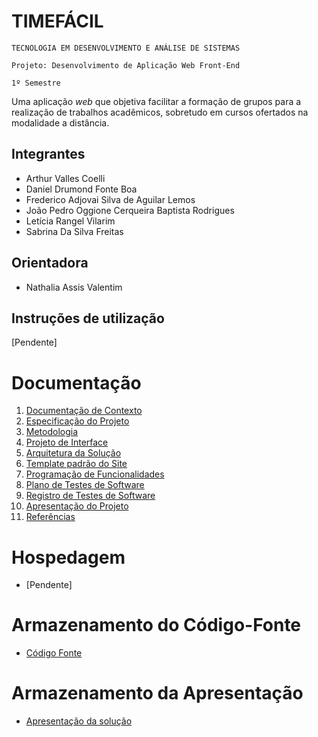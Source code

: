 # TIMEFÁCIL

`TECNOLOGIA EM DESENVOLVIMENTO E ANÁLISE DE SISTEMAS`

`Projeto: Desenvolvimento de Aplicação Web Front-End`

`1º Semestre`

Uma aplicação _web_ que objetiva facilitar a formação de grupos para a realização de trabalhos acadêmicos, sobretudo em cursos ofertados na modalidade a distância.

## Integrantes

- Arthur Valles Coelli
- Daniel Drumond Fonte Boa
- Frederico Adjovai Silva de Aguilar Lemos
- João Pedro Oggione Cerqueira Baptista Rodrigues
- Letícia Rangel Vilarim
- Sabrina Da Silva Freitas

## Orientadora

- Nathalia Assis Valentim

## Instruções de utilização

[Pendente]

# Documentação

<ol>
<li><a href="docs/01-Documentação de Contexto.md"> Documentação de Contexto</a></li>
<li><a href="docs/02-Especificação do Projeto.md"> Especificação do Projeto</a></li>
<li><a href="docs/03-Metodologia.md"> Metodologia</a></li>
<li><a href="docs/04-Projeto de Interface.md"> Projeto de Interface</a></li>
<li><a href="docs/05-Arquitetura da Solução.md"> Arquitetura da Solução</a></li>
<li><a href="docs/06-Template padrão do Site.md"> Template padrão do Site</a></li>
<li><a href="docs/07-Programação de Funcionalidades.md"> Programação de Funcionalidades</a></li>
<li><a href="docs/08-Plano de Testes de Software.md"> Plano de Testes de Software</a></li>
<li><a href="docs/09-Registro de Testes de Software.md"> Registro de Testes de Software</a></li>
<li><a href="docs/10-Apresentação do Projeto.md"> Apresentação do Projeto</a></li>
<li><a href="docs/11-Referências.md"> Referências</a></li>
</ol>

# Hospedagem

- [Pendente]

# Armazenamento do Código-Fonte

- <a href="src">Código Fonte</a>

# Armazenamento da Apresentação

- <a href="presentation">Apresentação da solução</a>
